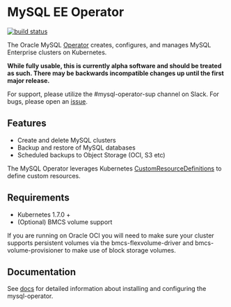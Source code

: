 # MySQL EE Operator

[![build status](https://gitlab-odx.oracle.com/odx/weblogic-operator/badges/master/build.svg)](https://gitlab-odx.oracle.com/odx/weblogic-operator/commits/master)

The Oracle MySQL [Operator][1] creates, configures, and
manages MySQL Enterprise clusters on Kubernetes.

**While fully usable, this is currently alpha software and should be treated as
such.  There may be backwards incompatible changes up until the first major
release.**

For support, please utilize the #mysql-operator-sup channel on Slack.  For bugs,
please open an [issue](https://gitlab-odx.oracle.com/odx/weblogic-operator/issues).

## Features

 * Create and delete MySQL clusters
 * Backup and restore of MySQL databases
 * Scheduled backups to Object Storage (OCI, S3 etc)

The MySQL Operator leverages Kubernetes [CustomResourceDefinitions][2] to define custom resources.

## Requirements

 * Kubernetes 1.7.0 +
 * (Optional) BMCS volume support

If you are running on Oracle OCI you will need to make sure your cluster supports persistent volumes via the
bmcs-flexvolume-driver and bmcs-volume-provisioner to make use of block storage volumes.

## Documentation

See [docs](docs) for detailed information about installing and configuring the mysql-operator.

[1]: https://coreos.com/blog/introducing-operators.html
[2]: https://kubernetes.io/docs/tasks/access-kubernetes-api/extend-api-custom-resource-definitions/
